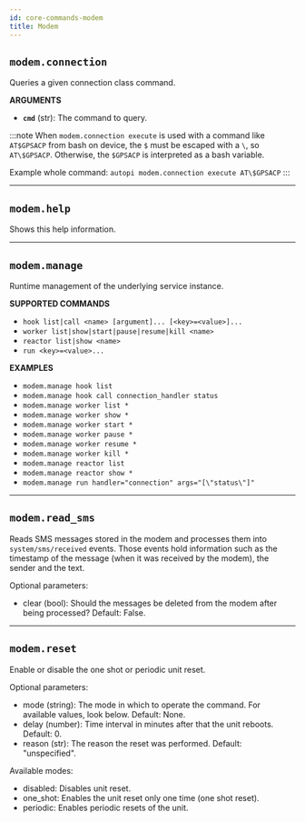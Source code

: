 ```yaml
---
id: core-commands-modem
title: Modem
---
```


## `modem.connection`

Queries a given connection class command.

**ARGUMENTS**

  - **`cmd`** (str): The command to query.


:::note
When `modem.connection execute` is used with a command like `AT$GPSACP` from bash on device, the `$` must be escaped
with a `\`, so `AT\$GPSACP`. Otherwise, the `$GPSACP` is interpreted as a bash variable.

Example whole command:
`autopi modem.connection execute AT\$GPSACP`
:::

----
## `modem.help`

Shows this help information.


----
## `modem.manage`

Runtime management of the underlying service instance.


**SUPPORTED COMMANDS**

  - `hook list|call <name> [argument]... [<key>=<value>]...`
  - `worker list|show|start|pause|resume|kill <name>`
  - `reactor list|show <name>`
  - `run <key>=<value>...`


**EXAMPLES**

  - `modem.manage hook list`
  - `modem.manage hook call connection_handler status`
  - `modem.manage worker list *`
  - `modem.manage worker show *`
  - `modem.manage worker start *`
  - `modem.manage worker pause *`
  - `modem.manage worker resume *`
  - `modem.manage worker kill *`
  - `modem.manage reactor list`
  - `modem.manage reactor show *`
  - `modem.manage run handler="connection" args="[\"status\"]"`


----
## `modem.read_sms`

Reads SMS messages stored in the modem and processes them into `system/sms/received` events.
Those events hold information such as the timestamp of the message (when it was received by the
modem), the sender and the text.

Optional parameters:

- clear (bool): Should the messages be deleted from the modem after being processed? Default: False.


----
## `modem.reset`

Enable or disable the one shot or periodic unit reset.

Optional parameters:

- mode (string): The mode in which to operate the command. For available values, look below. Default: None.
- delay (number): Time interval in minutes after that the unit reboots. Default: 0.
- reason (str): The reason the reset was performed. Default: "unspecified".

Available modes:

- disabled: Disables unit reset.
- one_shot: Enables the unit reset only one time (one shot reset).
- periodic: Enables periodic resets of the unit.
